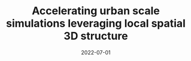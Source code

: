 ---
title: "Accelerating urban scale simulations leveraging local spatial 3D structure"
date: 2022-07-01
venue: 'Journal of Computational Science'
paperurl: 'https://www.sciencedirect.com/science/article/pii/S1877750322001326'
citation: ' <strong>S. Iserte</strong>,  A. Macías,  R. Martínez-Cuenca,  S. Chiva,  R. Paredes, and  E. Quintana-Ortí, &quot;Accelerating urban scale simulations leveraging local spatial 3D structure.&quot; Journal of Computational Science, 2022.'
---